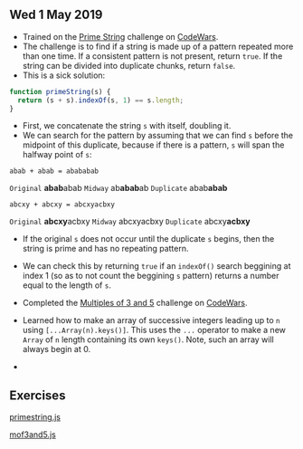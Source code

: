 ## Wed 1 May 2019

- Trained on the [Prime String](https://www.codewars.com/kata/simple-fun-number-116-prime-string/solutions?show-solutions=1) challenge on [CodeWars](https://www.codewars.com/).
- The challenge is to find if a string is made up of a pattern repeated more than one time. If a consistent pattern is not present, return `true`. If the string can be divided into duplicate chunks, return `false`.
- This is a sick solution:

```js
function primeString(s) {
  return (s + s).indexOf(s, 1) == s.length;
}
```

- First, we concatenate the string `s` with itself, doubling it.
- We can search for the pattern by assuming that we can find `s` before the midpoint of this duplicate, because if there is a pattern, `s` will span the halfway point of `s`:

`abab + abab = abababab`

`Original` **abab**abab
`Midway` ab**abab**ab
`Duplicate` abab**abab**

`abcxy + abcxy = abcxyacbxy`

`Original` **abcxy**acbxy
`Midway` abcxyacbxy
`Duplicate` abcxy**acbxy**

- If the original `s` does not occur until the duplicate `s` begins, then the string is prime and has no repeating pattern.
- We can check this by returning `true` if an `indexOf()` search beggining at index 1 (so as to not count the beggining `s` pattern) returns a number equal to the length of `s`.

- Completed the [Multiples of 3 and 5](https://www.codewars.com/kata/multiples-of-3-or-5/train/javascript) challenge on [CodeWars](https://www.codewars.com/).
- Learned how to make an array of successive integers leading up to `n` using `[...Array(n).keys()]`. This uses the `...` operator to make a new `Array` of `n` length containing its own `keys()`. Note, such an array will always begin at 0.
-

## Exercises

[primestring.js](exercises/primestring.js)

[mof3and5.js](exercises/mof3and5.js)
